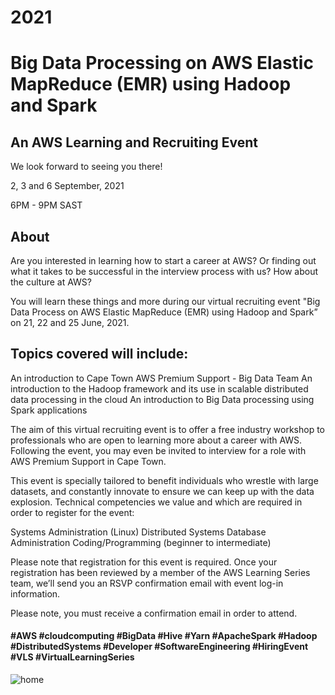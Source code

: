 # 2021

# Big Data Processing on AWS Elastic MapReduce (EMR) using Hadoop and Spark #

## An AWS Learning and Recruiting Event ##

We look forward to seeing you there!

2, 3 and 6 September, 2021

6PM - 9PM SAST

## About ##

Are you interested in learning how to start a career at AWS? Or finding out what it takes to be successful in the interview process with us? How about the culture at AWS?

You will learn these things and more during our virtual recruiting event "Big Data Process on AWS Elastic MapReduce (EMR) using Hadoop and Spark” on 21, 22 and 25 June, 2021.


## Topics covered will include: ##
An introduction to Cape Town AWS Premium Support - Big Data Team
An introduction to the Hadoop framework and its use in scalable distributed data processing in the cloud
An introduction to Big Data processing using Spark applications


The aim of this virtual recruiting event is to offer a free industry workshop to professionals who are open to learning more about a career with AWS. Following the event, you may even be invited to interview for a role with AWS Premium Support in Cape Town.

This event is specially tailored to benefit individuals who wrestle with large datasets, and constantly innovate to ensure we can keep up with the data explosion. Technical competencies we value and which are required in order to register for the event:

Systems Administration (Linux) 
Distributed Systems
Database Administration
Coding/Programming (beginner to intermediate)

 

Please note that registration for this event is required. Once your registration has been reviewed by a member of the AWS Learning Series team, we’ll send you an RSVP confirmation email with event log-in information. 

Please note, you must receive a confirmation email in order to attend.

####  #AWS #cloudcomputing #BigData #Hive #Yarn #ApacheSpark #Hadoop #DistributedSystems #Developer #SoftwareEngineering #HiringEvent #VLS #VirtualLearningSeries
![home](home.jpeg)

